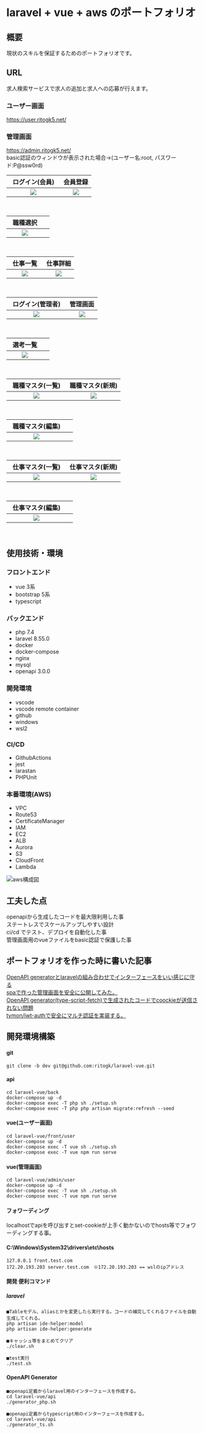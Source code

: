 # laravel + vue + aws のポートフォリオ

## 概要
現状のスキルを保証するためのポートフォリオです。

## URL
求人検索サービスで求人の追加と求人への応募が行えます。  
### ユーザー画面
https://user.ritogk5.net/  
### 管理画面
https://admin.ritogk5.net/  
basic認証のウィンドウが表示された場合→(ユーザー名:root, パスワード:P@ssw0rd)


|                                                 ログイン(会員)　                                                  |                                                     会員登録                                                      |
| :---------------------------------------------------------------------------------------------------------------: | :---------------------------------------------------------------------------------------------------------------: |
| <img src="https://user-images.githubusercontent.com/72111956/163326286-0a71bee8-94d7-4190-b7c1-fa7013e3a98e.PNG"> | <img src="https://user-images.githubusercontent.com/72111956/163326306-5f40b9a9-0ffe-475d-a6b8-5186f642d459.PNG"> |

<br>

|                                                    職種選択　                                                     |     |
| :---------------------------------------------------------------------------------------------------------------: | :-: |
| <img src="https://user-images.githubusercontent.com/72111956/163326301-9755e279-2e1a-4b81-9534-6fec19443737.PNG"> |     |

<br>

|                                                    仕事一覧　                                                     |                                                     仕事詳細                                                      |
| :---------------------------------------------------------------------------------------------------------------: | :---------------------------------------------------------------------------------------------------------------: |
| <img src="https://user-images.githubusercontent.com/72111956/163326297-6d5a1867-6e04-44d2-ba40-c33dee62b29b.PNG"> | <img src="https://user-images.githubusercontent.com/72111956/163326291-55007948-f81f-4b4a-93c7-6dbceb9b24e6.PNG"> |

<br>

|                                                ログイン(管理者)　                                                 |                                                     管理画面                                                      |
| :---------------------------------------------------------------------------------------------------------------: | :---------------------------------------------------------------------------------------------------------------: |
| <img src="https://user-images.githubusercontent.com/72111956/163326342-f1dbd732-afd9-44d4-9bee-b9104fab79c8.PNG"> | <img src="https://user-images.githubusercontent.com/72111956/163326730-b180a0b7-320e-42d2-a702-1d70786d2340.png"> |

<br>

|                                                    選考一覧　                                                     |     |
| :---------------------------------------------------------------------------------------------------------------: | :-: |
| <img src="https://user-images.githubusercontent.com/72111956/163326340-2565e805-35f5-409f-893b-0f41c99016b9.PNG"> |     |

<br>

|                                                職種マスタ(一覧)　                                                 |                                                 職種マスタ(新規)                                                  |
| :---------------------------------------------------------------------------------------------------------------: | :---------------------------------------------------------------------------------------------------------------: |
| <img src="https://user-images.githubusercontent.com/72111956/163326333-7db5e432-bd60-424a-a675-8c8a76816252.PNG"> | <img src="https://user-images.githubusercontent.com/72111956/163326337-29628c32-ad84-4f5f-b344-5e9876e9d2c2.PNG"> |

<br>

|                                                職種マスタ(編集)　                                                 |     |
| :---------------------------------------------------------------------------------------------------------------: | :-: |
| <img src="https://user-images.githubusercontent.com/72111956/163326338-3a8d2aef-8d36-4c3a-9d8d-7557fbd02a97.PNG"> |     |

<br>

|                                                仕事マスタ(一覧)　                                                 |                                                 仕事マスタ(新規)                                                  |
| :---------------------------------------------------------------------------------------------------------------: | :---------------------------------------------------------------------------------------------------------------: |
| <img src="https://user-images.githubusercontent.com/72111956/163326327-9b5533e1-3cac-43db-a8e2-3bb3f5dc731d.PNG"> | <img src="https://user-images.githubusercontent.com/72111956/163326330-b1e8fb1c-ca9b-428a-90c4-cf2984082536.PNG"> |

<br>

|                                                仕事マスタ(編集)　                                                 |     |
| :---------------------------------------------------------------------------------------------------------------: | :-: |
| <img src="https://user-images.githubusercontent.com/72111956/163326983-098bd8bd-72be-44ab-8d24-dd8b5a2063f0.PNG"> |     |

<br>

## 使用技術・環境

### フロントエンド

- vue 3系
- bootstrap 5系
- typescript 

### バックエンド

- php 7.4
- laravel 8.55.0
- docker
- docker-compose
- nginx
- mysql
- openapi 3.0.0

### 開発環境

- vscode
- vscode remote container
- github
- windows
- wsl2

### CI/CD

- GithubActions
- jest
- larastan
- PHPUnit

### 本番環境(AWS)

- VPC
- Route53
- CertificateManager
- IAM
- EC2
- ALB
- Aurora
- S3
- CloudFront
- Lambda

![aws構成図](https://user-images.githubusercontent.com/72111956/163324921-0af30b0b-3fef-44c9-bffb-a75ac2b40e76.png)

## 工夫した点
openapiから生成したコードを最大限利用した事<br>
ステートレスでスケールアップしやすい設計<br>
ci/cd でテスト、デプロイを自動化した事<br>
管理画面用のvueファイルをbasic認証で保護した事<br>

## ポートフォリオを作った時に書いた記事
[OpenAPI generatorとlaravelの組み合わせでインターフェースをいい感じに守る](https://zenn.dev/articles/44303eb7be83e3/edit)  
[spaで作った管理画面を安全に公開してみた。](https://zenn.dev/articles/4a0f36ec6c1e65/edit)  
[OpenAPI generator(type-script-fetch)で生成されたコードでcoockieが送信されない問題](https://zenn.dev/articles/bd5a63b8c048cd/edit)  
[tymon/jwt-authで安全にマルチ認証を実装する。](https://zenn.dev/articles/c15eeb6b1fc68f/edit)  

## 開発環境構築

#### git
```
git clone -b dev git@github.com:ritogk/laravel-vue.git
```

#### api
```
cd laravel-vue/back
docker-compose up -d
docker-compose exec -T php sh ./setup.sh
docker-compose exec -T php php artisan migrate:refresh --seed
```

#### vue(ユーザー画面)
```
cd laravel-vue/front/user
docker-compose up -d
docker-compose exec -T vue sh ./setup.sh
docker-compose exec -T vue npm run serve
```

#### vue(管理画面)
```
cd laravel-vue/admin/user
docker-compose up -d
docker-compose exec -T vue sh ./setup.sh
docker-compose exec -T vue npm run serve
```

####  フォワーディング
localhostでapiを呼び出すとset-cookieが上手く動かないのでhosts等でフォワーディングする事。
#### C:\Windows\System32\drivers\etc\hosts
```
127.0.0.1 front.test.com
172.20.193.203 server.test.com　※172.20.193.203 == wslのipアドレス
```

#### 開発 便利コマンド
##### laravel
```
■Tableモデル、aliasとかを変更したら実行する。コードの補完してくれるファイルを自動生成してくれる。
php artisan ide-helper:model
php artisan ide-helper:generate

■キャッシュ等をまとめてクリア
./clear.sh

■test実行
./test.sh
```

#### OpenAPI Generator
```
■openapi定義からlaravel用のインターフェースを作成する。
cd laravel-vue/api
./generator_php.sh

■openapi定義からtypescript用のインターフェースを作成する。
cd laravel-vue/api
./generator_ts.sh
```
